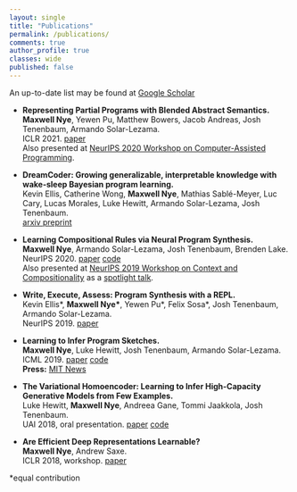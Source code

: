 ```yaml
---
layout: single
title: "Publications"
permalink: /publications/
comments: true
author_profile: true
classes: wide
published: false
---
```

An up-to-date list may be found at [Google Scholar](https://scholar.google.com/citations?user=NsuX8R8AAAAJ&hl=en) 
- **Representing Partial Programs with Blended Abstract Semantics.**  
**Maxwell Nye**, Yewen Pu, Matthew Bowers, Jacob Andreas, Josh Tenenbaum, Armando Solar-Lezama.  
ICLR 2021. [paper](https://arxiv.org/pdf/2012.12964.pdf)  
Also presented at [NeurIPS 2020 Workshop on Computer-Assisted Programming](https://capworkshop.github.io/). 

- **DreamCoder: Growing generalizable, interpretable
knowledge with wake-sleep Bayesian program learning.**  
Kevin Ellis, Catherine Wong, **Maxwell Nye**, Mathias Sablé-Meyer, Luc Cary, Lucas Morales, Luke Hewitt, Armando Solar-Lezama, Josh Tenenbaum.  
[arxiv preprint](https://arxiv.org/pdf/2006.08381.pdf)

- **Learning Compositional Rules via Neural Program Synthesis.**  
**Maxwell Nye**, Armando Solar-Lezama, Josh Tenenbaum, Brenden Lake.  
NeurIPS 2020. [paper](https://arxiv.org/pdf/2003.05562.pdf) [code](https://github.com/mtensor/rulesynthesis)  
Also presented at [NeurIPS 2019 Workshop on Context and Compositionality](https://context-composition.github.io/) as a [spotlight talk](https://slideslive.com/38922749/learning-compositional-rules-via-neural-program-synthesis).

- **Write, Execute, Assess: Program Synthesis with a REPL.**  
Kevin Ellis\*, **Maxwell Nye\***, Yewen Pu\*, Felix Sosa\*, Josh Tenenbaum, Armando Solar-Lezama.  
NeurIPS 2019. [paper](https://arxiv.org/pdf/1906.04604.pdf)

- **Learning to Infer Program Sketches.**  
**Maxwell Nye**, Luke Hewitt, Josh Tenenbaum, Armando Solar-Lezama.  
ICML 2019. [paper](https://arxiv.org/pdf/1902.06349.pdf) [code](https://github.com/mtensor/neural_sketch)  
**Press:** [MIT News](http://news.mit.edu/2019/toward-artificial-intelligence-that-learns-to-write-code-0614)

- **The Variational Homoencoder: Learning to Infer High-Capacity Generative Models from Few Examples.**  
Luke Hewitt, **Maxwell Nye**, Andreea Gane, Tommi Jaakkola, Josh Tenenbaum.   
UAI 2018, oral presentation. [paper](https://arxiv.org/pdf/1807.08919.pdf) [code](https://github.com/insperatum/vhe)

- **Are Efficient Deep Representations Learnable?**  
**Maxwell Nye**, Andrew Saxe.  
ICLR 2018, workshop. [paper](https://arxiv.org/pdf/1807.06399.pdf)

*equal contribution
